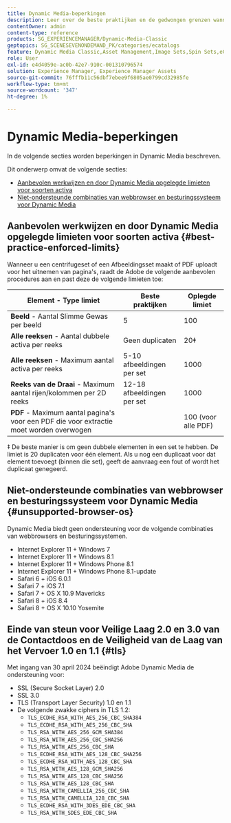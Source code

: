 ```yaml
---
title: Dynamic Media-beperkingen
description: Leer over de beste praktijken en de gedwongen grenzen wanneer u een Reeks van het Beeld of een Reeks van de Rotatie creeert, of een PDF uploadt. Meer informatie over niet-ondersteunde combinaties van webbrowsers en besturingssystemen voor Dynamic Media.
contentOwner: admin
content-type: reference
products: SG_EXPERIENCEMANAGER/Dynamic-Media-Classic
geptopics: SG_SCENESEVENONDEMAND_PK/categories/ecatalogs
feature: Dynamic Media Classic,Asset Management,Image Sets,Spin Sets,eCatalog
role: User
exl-id: e4d4059e-ac0b-42e7-910c-001310796574
solution: Experience Manager, Experience Manager Assets
source-git-commit: 76fffb11c56dbf7ebee9f6805ae0799cd32985fe
workflow-type: tm+mt
source-wordcount: '347'
ht-degree: 1%

---
```


# Dynamic Media-beperkingen

In de volgende secties worden beperkingen in Dynamic Media beschreven.

Dit onderwerp omvat de volgende secties:

* [Aanbevolen werkwijzen en door Dynamic Media opgelegde limieten voor soorten activa](#best-practice-enforced-limits)
* [Niet-ondersteunde combinaties van webbrowser en besturingssysteem voor Dynamic Media](#unsupported-browser-os)

## Aanbevolen werkwijzen en door Dynamic Media opgelegde limieten voor soorten activa {#best-practice-enforced-limits}

Wanneer u een centrifugeset of een Afbeeldingsset maakt of PDF uploadt voor het uitnemen van pagina&#39;s, raadt de Adobe de volgende aanbevolen procedures aan en past deze de volgende limieten toe:

| Element - Type limiet | Beste praktijken | Oplegde limiet |
| --- | --- | --- |
| **Beeld** - Aantal Slimme Gewas per beeld | 5 | 100 |
| **Alle reeksen** - Aantal dubbele activa per reeks | Geen duplicaten | 20‡ |
| **Alle reeksen** - Maximum aantal activa per reeks | 5-10 afbeeldingen per set | 1000 |
| **Reeks van de Draai** - Maximum aantal rijen/kolommen per 2D reeks | 12-18 afbeeldingen per set | 1000 |
| **PDF** - Maximum aantal pagina&#39;s voor een PDF die voor extractie moet worden overwogen |  | 100 (voor alle PDF) |

‡ De beste manier is om geen dubbele elementen in een set te hebben. De limiet is 20 duplicaten voor één element. Als u nog een duplicaat voor dat element toevoegt (binnen die set), geeft de aanvraag een fout of wordt het duplicaat genegeerd.
<!-- See also [Dynamic Media limitations](/help/assets/limitations.md). -->

## Niet-ondersteunde combinaties van webbrowser en besturingssysteem voor Dynamic Media {#unsupported-browser-os}

Dynamic Media biedt geen ondersteuning voor de volgende combinaties van webbrowsers en besturingssystemen.

* Internet Explorer 11 + Windows 7
* Internet Explorer 11 + Windows 8.1
* Internet Explorer 11 + Windows Phone 8.1
* Internet Explorer 11 + Windows Phone 8.1-update
* Safari 6 + iOS 6.0.1
* Safari 7 + iOS 7.1
* Safari 7 + OS X 10.9 Mavericks
* Safari 8 + iOS 8.4
* Safari 8 + OS X 10.10 Yosemite

## Einde van steun voor Veilige Laag 2.0 en 3.0 van de Contactdoos en de Veiligheid van de Laag van het Vervoer 1.0 en 1.1 {#tls}

<!-- CQDOC-19433 (original ticket)
and CQDOC-19792 (removed as per this ticket December 5, 2022) -->

Met ingang van 30 april 2024 beëindigt Adobe Dynamic Media de ondersteuning voor:

* SSL (Secure Socket Layer) 2.0
* SSL 3.0
* TLS (Transport Layer Security) 1.0 en 1.1
* De volgende zwakke ciphers in TLS 1.2:
   * `TLS_ECDHE_RSA_WITH_AES_256_CBC_SHA384`
   * `TLS_ECDHE_RSA_WITH_AES_256_CBC_SHA`
   * `TLS_RSA_WITH_AES_256_GCM_SHA384`
   * `TLS_RSA_WITH_AES_256_CBC_SHA256`
   * `TLS_RSA_WITH_AES_256_CBC_SHA`
   * `TLS_ECDHE_RSA_WITH_AES_128_CBC_SHA256`
   * `TLS_ECDHE_RSA_WITH_AES_128_CBC_SHA`
   * `TLS_RSA_WITH_AES_128_GCM_SHA256`
   * `TLS_RSA_WITH_AES_128_CBC_SHA256`
   * `TLS_RSA_WITH_AES_128_CBC_SHA`
   * `TLS_RSA_WITH_CAMELLIA_256_CBC_SHA`
   * `TLS_RSA_WITH_CAMELLIA_128_CBC_SHA`
   * `TLS_ECDHE_RSA_WITH_3DES_EDE_CBC_SHA`
   * `TLS_RSA_WITH_SDES_EDE_CBC_SHA`

